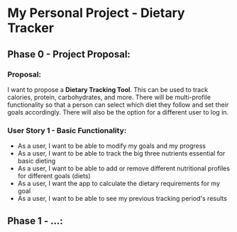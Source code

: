 # My Personal Project - Dietary Tracker

## Phase 0 - Project Proposal:

### Proposal:

I want to propose a **Dietary Tracking Tool**. 
This can be used to track calories, protein, carbohydrates, and more. 
There will be multi-profile functionality so that a person can select which diet they follow
and set their goals accordingly.
There will also be the option for a different user to log in.

### User Story 1 - Basic Functionality:
- As a user, I want to be able to modify my goals and my progress
- As a user, I want to be able to track the big three nutrients essential for basic dieting
- As a user, I want to be able to add or remove different nutritional profiles for different goals (diets)
- As a user, I want the app to calculate the dietary requirements for my goal
- As a user, I want to be able to see my previous tracking period's results

## Phase 1 - ...: